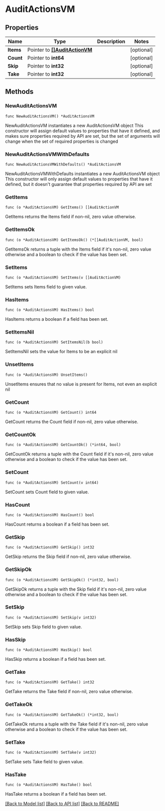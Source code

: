 # AuditActionsVM

## Properties

Name | Type | Description | Notes
------------ | ------------- | ------------- | -------------
**Items** | Pointer to [**[]AuditActionVM**](AuditActionVM.md) |  | [optional] 
**Count** | Pointer to **int64** |  | [optional] 
**Skip** | Pointer to **int32** |  | [optional] 
**Take** | Pointer to **int32** |  | [optional] 

## Methods

### NewAuditActionsVM

`func NewAuditActionsVM() *AuditActionsVM`

NewAuditActionsVM instantiates a new AuditActionsVM object
This constructor will assign default values to properties that have it defined,
and makes sure properties required by API are set, but the set of arguments
will change when the set of required properties is changed

### NewAuditActionsVMWithDefaults

`func NewAuditActionsVMWithDefaults() *AuditActionsVM`

NewAuditActionsVMWithDefaults instantiates a new AuditActionsVM object
This constructor will only assign default values to properties that have it defined,
but it doesn't guarantee that properties required by API are set

### GetItems

`func (o *AuditActionsVM) GetItems() []AuditActionVM`

GetItems returns the Items field if non-nil, zero value otherwise.

### GetItemsOk

`func (o *AuditActionsVM) GetItemsOk() (*[]AuditActionVM, bool)`

GetItemsOk returns a tuple with the Items field if it's non-nil, zero value otherwise
and a boolean to check if the value has been set.

### SetItems

`func (o *AuditActionsVM) SetItems(v []AuditActionVM)`

SetItems sets Items field to given value.

### HasItems

`func (o *AuditActionsVM) HasItems() bool`

HasItems returns a boolean if a field has been set.

### SetItemsNil

`func (o *AuditActionsVM) SetItemsNil(b bool)`

 SetItemsNil sets the value for Items to be an explicit nil

### UnsetItems
`func (o *AuditActionsVM) UnsetItems()`

UnsetItems ensures that no value is present for Items, not even an explicit nil
### GetCount

`func (o *AuditActionsVM) GetCount() int64`

GetCount returns the Count field if non-nil, zero value otherwise.

### GetCountOk

`func (o *AuditActionsVM) GetCountOk() (*int64, bool)`

GetCountOk returns a tuple with the Count field if it's non-nil, zero value otherwise
and a boolean to check if the value has been set.

### SetCount

`func (o *AuditActionsVM) SetCount(v int64)`

SetCount sets Count field to given value.

### HasCount

`func (o *AuditActionsVM) HasCount() bool`

HasCount returns a boolean if a field has been set.

### GetSkip

`func (o *AuditActionsVM) GetSkip() int32`

GetSkip returns the Skip field if non-nil, zero value otherwise.

### GetSkipOk

`func (o *AuditActionsVM) GetSkipOk() (*int32, bool)`

GetSkipOk returns a tuple with the Skip field if it's non-nil, zero value otherwise
and a boolean to check if the value has been set.

### SetSkip

`func (o *AuditActionsVM) SetSkip(v int32)`

SetSkip sets Skip field to given value.

### HasSkip

`func (o *AuditActionsVM) HasSkip() bool`

HasSkip returns a boolean if a field has been set.

### GetTake

`func (o *AuditActionsVM) GetTake() int32`

GetTake returns the Take field if non-nil, zero value otherwise.

### GetTakeOk

`func (o *AuditActionsVM) GetTakeOk() (*int32, bool)`

GetTakeOk returns a tuple with the Take field if it's non-nil, zero value otherwise
and a boolean to check if the value has been set.

### SetTake

`func (o *AuditActionsVM) SetTake(v int32)`

SetTake sets Take field to given value.

### HasTake

`func (o *AuditActionsVM) HasTake() bool`

HasTake returns a boolean if a field has been set.


[[Back to Model list]](../README.md#documentation-for-models) [[Back to API list]](../README.md#documentation-for-api-endpoints) [[Back to README]](../README.md)


